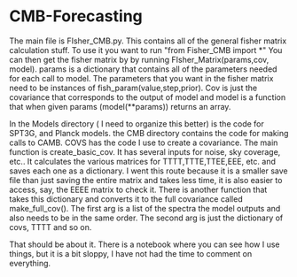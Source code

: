 # CMB-Forecasting
The main file is FIsher_CMB.py.
This contains all of the general fisher matrix calculation stuff. To use it you want to run "from Fisher_CMB import *"
You can then get the fisher matrix by by running FIsher_Matrix(params,cov, model).
params is a dictionary that contains all of the parameters needed for each call to model. The parameters that you want 
in the fisher matrix need to be instances of fish_param(value,step,prior). Cov is just the covariance that corresponds to the 
output of model and model is a function that when given params (model(**params)) returns an array. 

In the Models directory ( I need to organize this better) is the code for SPT3G, and Planck models. the CMB directory 
contains the code for making calls to CAMB. COVS has the code I use to create a covariance. The main function is
create_basic_cov. It has several inputs for noise, sky coverage, etc.. It calculates the various matrices for TTTT,TTTE,TTEE,EEE, etc.
and saves each one as a dictionary. I went this route because it is a smaller save file than just saving the entire matrix and takes less time,
it is also easier to access, say, the EEEE matrix to check it. There is another function that takes this dictionary and converts it to the full covariance
called make_full_cov(). The first arg is a list of the spectra the model outputs and also needs to be in the same order. The second arg is 
just the dictionary of covs, TTTT and so on.

That should be about it. There is a notebook where you can see how I use things, but it is a bit sloppy, I have not had the time to comment on everything.
